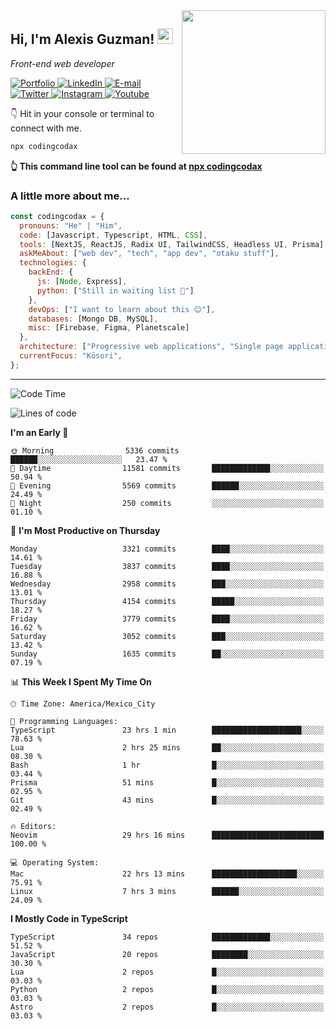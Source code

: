 <img align='right' src="https://media.giphy.com/media/M9gbBd9nbDrOTu1Mqx/giphy.gif" width="230">
<h2>Hi, I'm Alexis Guzman! <img src="https://media.giphy.com/media/hvRJCLFzcasrR4ia7z/giphy.gif" width="25px"></h2>
<p><em>Front-end web developer</em></p>

<p>
  <a href='https://www.codingcodax.dev' target='_blank'>
    <img alt='Portfolio' src='https://img.shields.io/badge/Portfolio-black?logo=vercel&style=flat-square'>
  </a>
  <a href='https://linkedin.com/in/codingcodax' target='_blank'>
    <img alt='LinkedIn' src='https://img.shields.io/badge/LinkedIn-black?logo=LinkedIn&style=flat-square'>
  </a>
  <a href='mailto:hello@codingcodax.com' target='_blank'>
    <img alt='E-mail' src='https://img.shields.io/badge/Email-black?logo=Gmail&style=flat-square'>
  </a>
  <a href='https://twitter.com/codingcodax' target='_blank'>
    <img alt='Twitter' src='https://img.shields.io/badge/Twitter-black?logo=Twitter&style=flat-square'>
  </a>
  <a href='https://www.instagram.com/codingcodax' target='_blank'>
    <img alt='Instagram' src='https://img.shields.io/badge/Instagram-black?logo=Instagram&style=flat-square'>
  </a>
  <a href='https://www.youtube.com/@codingcodax' target='_blank'>
    <img alt='Youtube' src='https://img.shields.io/badge/YouTube-black?logo=Youtube&style=flat-square'>
  </a>
</p>

👇 Hit in your console or terminal to connect with me.

```bash
npx codingcodax
```
**👆 This command line tool can be found at [npx codingcodax](https://github.com/codingcodax/npx-codingcodax)**

<h3>A little more about me...</h3>

```javascript
const codingcodax = {
  pronouns: "He" | "Him",
  code: [Javascript, Typescript, HTML, CSS],
  tools: [NextJS, ReactJS, Radix UI, TailwindCSS, Headless UI, Prisma],
  askMeAbout: ["web dev", "tech", "app dev", "otaku stuff"],
  technologies: {
    backEnd: {
      js: [Node, Express],
      python: ["Still in waiting list 🥲"]
    },
    devOps: ["I want to learn about this 😊"],
    databases: [Mongo DB, MySQL],
    misc: [Firebase, Figma, Planetscale]
  },
  architecture: ["Progressive web applications", "Single page applications"],
  currentFocus: "Kōsori",
};
```

---

<!--START_SECTION:waka-->
![Code Time](http://img.shields.io/badge/Code%20Time-2%2C586%20hrs%2046%20mins-blue)

![Lines of code](https://img.shields.io/badge/From%20Hello%20World%20I%27ve%20Written-10.1%20million%20lines%20of%20code-blue)

**I'm an Early 🐤** 

```text
🌞 Morning                5336 commits        ██████░░░░░░░░░░░░░░░░░░░   23.47 % 
🌆 Daytime                11581 commits       █████████████░░░░░░░░░░░░   50.94 % 
🌃 Evening                5569 commits        ██████░░░░░░░░░░░░░░░░░░░   24.49 % 
🌙 Night                  250 commits         ░░░░░░░░░░░░░░░░░░░░░░░░░   01.10 % 
```
📅 **I'm Most Productive on Thursday** 

```text
Monday                   3321 commits        ████░░░░░░░░░░░░░░░░░░░░░   14.61 % 
Tuesday                  3837 commits        ████░░░░░░░░░░░░░░░░░░░░░   16.88 % 
Wednesday                2958 commits        ███░░░░░░░░░░░░░░░░░░░░░░   13.01 % 
Thursday                 4154 commits        █████░░░░░░░░░░░░░░░░░░░░   18.27 % 
Friday                   3779 commits        ████░░░░░░░░░░░░░░░░░░░░░   16.62 % 
Saturday                 3052 commits        ███░░░░░░░░░░░░░░░░░░░░░░   13.42 % 
Sunday                   1635 commits        ██░░░░░░░░░░░░░░░░░░░░░░░   07.19 % 
```


📊 **This Week I Spent My Time On** 

```text
🕑︎ Time Zone: America/Mexico_City

💬 Programming Languages: 
TypeScript               23 hrs 1 min        ████████████████████░░░░░   78.63 % 
Lua                      2 hrs 25 mins       ██░░░░░░░░░░░░░░░░░░░░░░░   08.30 % 
Bash                     1 hr                █░░░░░░░░░░░░░░░░░░░░░░░░   03.44 % 
Prisma                   51 mins             █░░░░░░░░░░░░░░░░░░░░░░░░   02.95 % 
Git                      43 mins             █░░░░░░░░░░░░░░░░░░░░░░░░   02.49 % 

🔥 Editors: 
Neovim                   29 hrs 16 mins      █████████████████████████   100.00 % 

💻 Operating System: 
Mac                      22 hrs 13 mins      ███████████████████░░░░░░   75.91 % 
Linux                    7 hrs 3 mins        ██████░░░░░░░░░░░░░░░░░░░   24.09 % 
```

**I Mostly Code in TypeScript** 

```text
TypeScript               34 repos            █████████████░░░░░░░░░░░░   51.52 % 
JavaScript               20 repos            ████████░░░░░░░░░░░░░░░░░   30.30 % 
Lua                      2 repos             █░░░░░░░░░░░░░░░░░░░░░░░░   03.03 % 
Python                   2 repos             █░░░░░░░░░░░░░░░░░░░░░░░░   03.03 % 
Astro                    2 repos             █░░░░░░░░░░░░░░░░░░░░░░░░   03.03 % 
```




<!--END_SECTION:waka-->
